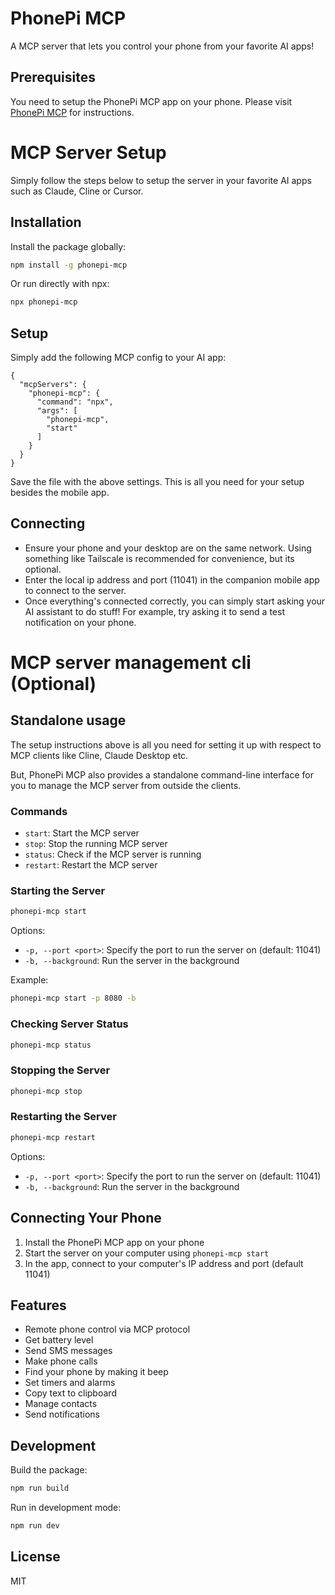 # PhonePi MCP

A MCP server that lets you control your phone from your favorite AI apps!

## Prerequisites
You need to setup the PhonePi MCP app on your phone. Please visit [PhonePi MCP](https://phonepimcp.com) for instructions.

# MCP Server Setup
Simply follow the steps below to setup the server in your favorite AI apps such as Claude, Cline or Cursor.

## Installation

Install the package globally:

```bash
npm install -g phonepi-mcp
```

Or run directly with npx:

```bash
npx phonepi-mcp
```

## Setup
Simply add the following MCP config to your AI app:
```
{
  "mcpServers": {
    "phonepi-mcp": {
      "command": "npx",
      "args": [
        "phonepi-mcp",
        "start"
      ]
    }
  }
}
```

Save the file with the above settings. This is all you need for your setup besides the mobile app.

## Connecting
* Ensure your phone and your desktop are on the same network. Using something like Tailscale is recommended for convenience, but its optional.
* Enter the local ip address and port (11041) in the companion mobile app to connect to the server.
* Once everything's connected correctly, you can simply start asking your AI assistant to do stuff! For example, try asking it to send a test notification on your phone.

# MCP server management cli (Optional)

## Standalone usage
The setup instructions above is all you need for setting it up with respect to MCP clients like Cline, Claude Desktop etc.

But, PhonePi MCP also provides a standalone command-line interface for you to manage the MCP server from outside the clients.

### Commands

- `start`: Start the MCP server
- `stop`: Stop the running MCP server
- `status`: Check if the MCP server is running
- `restart`: Restart the MCP server

### Starting the Server

```bash
phonepi-mcp start
```

Options:
- `-p, --port <port>`: Specify the port to run the server on (default: 11041)
- `-b, --background`: Run the server in the background

Example:
```bash
phonepi-mcp start -p 8080 -b
```

### Checking Server Status

```bash
phonepi-mcp status
```

### Stopping the Server

```bash
phonepi-mcp stop
```

### Restarting the Server

```bash
phonepi-mcp restart
```

Options:
- `-p, --port <port>`: Specify the port to run the server on (default: 11041)
- `-b, --background`: Run the server in the background

## Connecting Your Phone

1. Install the PhonePi MCP app on your phone
2. Start the server on your computer using `phonepi-mcp start`
3. In the app, connect to your computer's IP address and port (default 11041)

## Features

- Remote phone control via MCP protocol
- Get battery level
- Send SMS messages
- Make phone calls
- Find your phone by making it beep
- Set timers and alarms
- Copy text to clipboard
- Manage contacts
- Send notifications

## Development

Build the package:

```bash
npm run build
```

Run in development mode:

```bash
npm run dev
```

## License

MIT